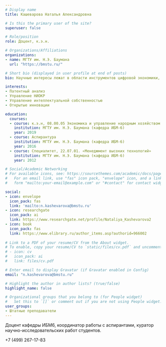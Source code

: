 ```yaml
---
# Display name
title: Кашеварова Наталья Александровна

# Is this the primary user of the site?
superuser: false

# Role/position
role: Доцент, к.э.н.

# Organizations/Affiliations
organizations:
- name: МГТУ им. Н.Э. Баумана
  url: "https://bmstu.ru/"

# Short bio (displayed in user profile at end of posts)
bio: Научные интересы лежат в области инструментов цифровой экономики, управления НИОКР, управления интеллектуальной собственностью, открытых инноваций

interests:
- Патентный анализ
- Управление НИОКР
- Управление интеллектуальной собственностью
- Открытые инновации

education:
  courses:
  - course: к.э.н, 08.00.05 Экономика и управление народным хозяйством (по отраслям)
    institution: МГТУ им. Н.Э. Баумана (кафедра ИБМ-6)
    year: 2019
  - course: Аспирантура
    institution: МГТУ им. Н.Э. Баумана (кафедра ИБМ-6)
    year: 2016
  - course: Специалитет, 22.07.01. «Менеджмент высоких технологий»
    institution: МГТУ им. Н.Э. Баумана (кафедра ИБМ-6)
    year: 2012

# Social/Academic Networking
# For available icons, see: https://sourcethemes.com/academic/docs/page-builder/#icons
#   For an email link, use "fas" icon pack, "envelope" icon, and a link in the
#   form "mailto:your-email@example.com" or "#contact" for contact widget.

social:
- icon: envelope
  icon_pack: fas
  link: 'mailto:n.kashevarova@bmstu.ru'
- icon: researchgate
  icon_pack: ai
  link: https://www.researchgate.net/profile/Nataliya_Kashevarova2
- icon: book
  icon_pack: fas
  link: https://www.elibrary.ru/author_items.asp?authorid=966002
  
# Link to a PDF of your resume/CV from the About widget.
# To enable, copy your resume/CV to `static/files/cv.pdf` and uncomment the lines below.
# - icon: cv
#   icon_pack: ai
#   link: files/cv.pdf

# Enter email to display Gravatar (if Gravatar enabled in Config)
email: "n.kashevarova@bmstu.ru"

# Highlight the author in author lists? (true/false)
highlight_name: false

# Organizational groups that you belong to (for People widget)
#   Set this to `[]` or comment out if you are not using People widget.
user_groups:
- Штатные преподаватели
---
```


Доцент кафедры ИБМ6, координатор работы с аспирантами, куратор научно-исследовательских работ студентов.

+7 (499) 267-17-83


